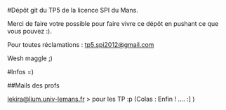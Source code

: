 #Dépôt git du TP5 de la licence SPI du Mans. 

Merci de faire votre possible pour faire vivre ce dépôt en pushant ce que vous pouvez :).

Pour toutes réclamations : tp5.spi2012@gmail.com

Wesh maggle ;)

#Infos =)

##Mails des profs

lekira@lium.univ-lemans.fr > pour les TP :p (Colas : Enfin ! .... :] )
